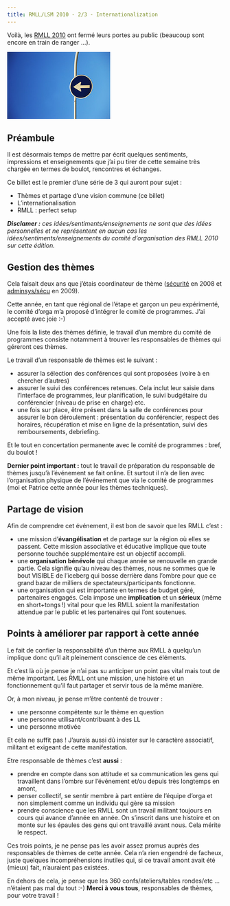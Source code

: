 ```yaml
---
title: RMLL/LSM 2010 - 2/3 - Internationalization
---
```


Voilà, les [RMLL 2010](http://2010.rmll.info) ont fermé leurs portes au public (beaucoup sont encore en train de ranger ...).

![direction](/assets/direction.jpg)

## Préambule

Il est désormais temps de mettre par écrit quelques sentiments, impressions et enseignements que j’ai pu tirer de cette semaine très chargée en termes de boulot, rencontres et échanges.

Ce billet est le premier d’une série de 3 qui auront pour sujet :
* Thèmes et partage d’une vision commune (ce billet)
* L’internationalisation
* RMLL : perfect setup

_**Disclamer :** ces idées/sentiments/enseignements ne sont que des idées personnelles et ne représentent en aucun cas les idées/sentiments/enseignements du comité d’organisation des RMLL 2010 sur cette édition._

## Gestion des thèmes

Cela faisait deux ans que j’étais coordinateur de thème ([sécurité](http://2008.rmll.info/-Securite-.html) en 2008 et [adminsys/sécu](http://2009.rmll.info/-Systemes-et-securite-.html) en 2009).

Cette année, en tant que régional de l’étape et garçon un peu expérimenté, le comité d’orga m’a proposé d’intégrer le comité de programmes. J’ai accepté avec joie :-)

Une fois la liste des thèmes définie, le travail d’un membre du comité de programmes consiste notamment à trouver les responsables de thèmes qui géreront ces thèmes.

Le travail d’un responsable de thèmes est le suivant :
* assurer la sélection des conférences qui sont proposées (voire à en chercher d’autres)
* assurer le suivi des conférences retenues. Cela inclut leur saisie dans l’interface de programmes, leur planification, le suivi budgétaire du conférencier (niveau de prise en charge) etc.
* une fois sur place, être présent dans la salle de conférences pour assurer le bon déroulement : présentation du conférencier, respect des horaires, récupération et mise en ligne de la présentation, suivi des remboursements, debriefing.

Et le tout en concertation permanente avec le comité de programmes : bref, du boulot !

__Dernier point important :__ tout le travail de préparation du responsable de thèmes jusqu’à l’événement se fait online. Et surtout il n’a de lien avec l’organisation physique de l’événement que via le comité de programmes (moi et Patrice cette année pour les thèmes techniques).

## Partage de vision 

Afin de comprendre cet événement, il est bon de savoir que les RMLL c’est :
* une mission d’**évangélisation** et de partage sur la région où elles se passent. Cette mission associative et éducative implique que toute personne touchée supplémentaire est un objectif accompli.
* une **organisation bénévole** qui chaque année se renouvelle en grande partie. Cela signifie qu’au niveau des thèmes, nous ne sommes que le bout VISIBLE de l’iceberg qui bosse derrière dans l’ombre pour que ce grand bazar de milliers de spectateurs/participants fonctionne.
* une organisation qui est importante en termes de budget géré, partenaires engagés. Cela impose une **implication** et un **sérieux** (même en short+tongs !) vital pour que les RMLL soient la manifestation attendue par le public et les partenaires qui l’ont soutenues.

## Points à améliorer par rapport à cette année

Le fait de confier la responsabilité d’un thème aux RMLL à quelqu’un implique donc qu’il ait pleinement conscience de ces éléments.

Et c’est là où je pense je n’ai pas su anticiper un point pas vital mais tout de même important. Les RMLL ont une mission, une histoire et un fonctionnement qu’il faut partager et servir tous de la même manière.

Or, à mon niveau, je pense m’être contenté de trouver :
* une personne compétente sur le thème en question
* une personne utilisant/contribuant à des LL
* une personne motivée

Et cela ne suffit pas ! J’aurais aussi dû insister sur le caractère associatif, militant et exigeant de cette manifestation.

Etre responsable de thèmes c’est **aussi** :
* prendre en compte dans son attitude et sa communication les gens qui travaillent dans l’ombre sur l’événement et/ou depuis très longtemps en amont,
* penser collectif, se sentir membre à part entière de l’équipe d’orga et non simplement comme un individu qui gère sa mission
* prendre conscience que les RMLL sont un travail militant toujours en cours qui avance d’année en année. On s’inscrit dans une histoire et on monte sur les épaules des gens qui ont travaillé avant nous. Cela mérite le respect.

Ces trois points, je ne pense pas les avoir assez promus auprès des responsables de thèmes de cette année. Cela n’a rien engendré de facheux, juste quelques incompréhensions inutiles qui, si ce travail amont avait été (mieux) fait, n’auraient pas existées.

En dehors de cela, je pense que les 360 confs/ateliers/tables rondes/etc ... n’étaient pas mal du tout :-) **Merci à vous tous**, responsables de thèmes, pour votre travail !


